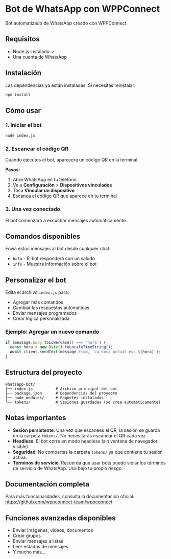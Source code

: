 # Bot de WhatsApp con WPPConnect

Bot automatizado de WhatsApp creado con WPPConnect.

## Requisitos

- Node.js instalado ✓
- Una cuenta de WhatsApp

## Instalación

Las dependencias ya están instaladas. Si necesitas reinstalar:

```bash
npm install
```

## Cómo usar

### 1. Iniciar el bot

```bash
node index.js
```

### 2. Escanear el código QR

Cuando ejecutes el bot, aparecerá un código QR en la terminal.

**Pasos:**
1. Abre WhatsApp en tu teléfono
2. Ve a **Configuración** > **Dispositivos vinculados**
3. Toca **Vincular un dispositivo**
4. Escanea el código QR que aparece en tu terminal

### 3. Una vez conectado

El bot comenzará a escuchar mensajes automáticamente.

## Comandos disponibles

Envía estos mensajes al bot desde cualquier chat:

- `hola` - El bot responderá con un saludo
- `info` - Muestra información sobre el bot

## Personalizar el bot

Edita el archivo `index.js` para:

- Agregar más comandos
- Cambiar las respuestas automáticas
- Enviar mensajes programados
- Crear lógica personalizada

### Ejemplo: Agregar un nuevo comando

```javascript
if (message.body.toLowerCase() === 'hora') {
  const hora = new Date().toLocaleTimeString();
  await client.sendText(message.from, `La hora actual es: ${hora}`);
}
```

## Estructura del proyecto

```
whatsapp-bot/
├── index.js          # Archivo principal del bot
├── package.json      # Dependencias del proyecto
├── node_modules/     # Paquetes instalados
└── tokens/           # Sesiones guardadas (se crea automáticamente)
```

## Notas importantes

- **Sesión persistente**: Una vez que escanees el QR, la sesión se guarda en la carpeta `tokens/`. No necesitarás escanear el QR cada vez.
- **Headless**: El bot corre en modo headless (sin ventana de navegador visible).
- **Seguridad**: No compartas la carpeta `tokens/` ya que contiene tu sesión activa.
- **Términos de servicio**: Recuerda que usar bots puede violar los términos de servicio de WhatsApp. Usa bajo tu propio riesgo.

## Documentación completa

Para más funcionalidades, consulta la documentación oficial:
https://github.com/wppconnect-team/wppconnect

## Funciones avanzadas disponibles

- Enviar imágenes, videos, documentos
- Crear grupos
- Enviar mensajes a listas
- Leer estados de mensajes
- Y mucho más...
